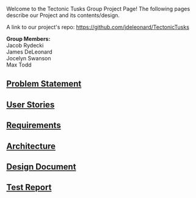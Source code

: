 Welcome to the Tectonic Tusks Group Project Page! The following pages describe our Project and its contents/design. <br>

A link to our project's repo: https://github.com/jdeleonard/TectonicTusks  <br>

<strong>Group Members:</strong><br>
Jacob Rydecki <br>
James DeLeonard <br>
Jocelyn Swanson <br>
Max Todd <br>

## [Problem Statement](https://jdeleonard.github.io/TectonicTusks/problem)
## [User Stories](https://jdeleonard.github.io/TectonicTusks/userstories)
## [Requirements](https://jdeleonard.github.io/TectonicTusks/requirements)
## [Architecture](https://jdeleonard.github.io/TectonicTusks/architecture)
## [Design Document](https://jdeleonard.github.io/TectonicTusks/design)
## [Test Report](https://jdeleonard.github.io/TectonicTusks/testreport)
